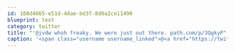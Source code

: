 ```yaml
---
id: 108d4665-e51d-4dae-bd3f-8d0a2ce11490
blueprint: text
category: twitter
title: "'@jvdw whoh freaky. We were just out there. path.com/p/3QgkyP"
caption: '<span class="username username_linked">@<a href="https://twitter.com/jvdw" title="John van der Woude">jvdw</a></span> whoh freaky. We were just out there. <a href="https://path.com/p/3QgkyP" title="https://path.com/p/3QgkyP" class="link link_untco">path.com/p/3QgkyP</a>'
---
```

